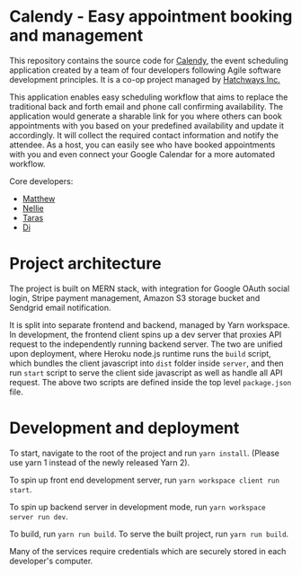 # Calendy - Easy appointment booking and management

This repository contains the source code for
[Calendy](https://calendy-team-yugioh.herokuapp.com/), the event scheduling
application created by a team of four developers following Agile
software development principles. It is a co-op project managed by [Hatchways Inc.](https://hatchways.io/co-op)

This application enables easy scheduling workflow that aims to replace the
traditional back and forth email and phone call confirming availability.
The application would generate a sharable link for you where others
can book appointments with you based on your predefined availability and
update it accordingly. It will collect the required contact information and
notify the attendee. As a host, you can easily see who have booked appointments
with you and even connect your Google Calendar for a more automated workflow.

Core developers:

- [Matthew](https://github.com/mattchx)
- [Nellie](https://github.com/WhoaNellie)
- [Taras](https://github.com/kozaktar)
- [Di](https://github.com/alvyjudy)

# Project architecture

The project is built on MERN stack, with integration for Google OAuth social
login, Stripe payment management, Amazon S3 storage bucket and Sendgrid
email notification.

It is split into separate frontend and backend, managed by Yarn workspace. In
development, the frontend client spins up a dev server that proxies API
request to the independently running backend server. The two are unified
upon deployment, where Heroku
node.js runtime runs the `build` script, which bundles the client javascript
into `dist` folder inside `server`, and then run `start` script to serve
the client side javascript as well as handle all API request. The above two
scripts are defined inside the top level `package.json` file.

# Development and deployment

To start, navigate to the root of the project and run `yarn install`. (Please
use yarn 1 instead of the newly released Yarn 2).

To spin up front end development server, run `yarn workspace client run start`.

To spin up backend server in development mode, run
`yarn workspace server run dev`.

To build, run `yarn run build`. To serve the built project, run `yarn run build`.

Many of the services require credentials which are securely stored in each
developer's computer.
